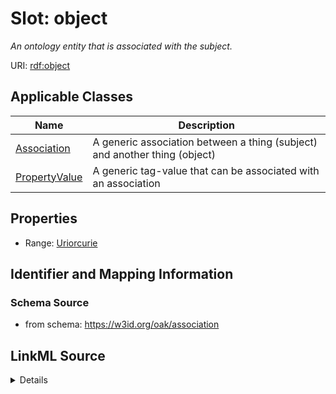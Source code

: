 # Slot: object
_An ontology entity that is associated with the subject._


URI: [rdf:object](rdf:object)



<!-- no inheritance hierarchy -->




## Applicable Classes

| Name | Description |
| --- | --- |
[Association](Association.md) | A generic association between a thing (subject) and another thing (object)
[PropertyValue](PropertyValue.md) | A generic tag-value that can be associated with an association






## Properties

* Range: [Uriorcurie](Uriorcurie.md)







## Identifier and Mapping Information







### Schema Source


* from schema: https://w3id.org/oak/association




## LinkML Source

<details>
```yaml
name: object
description: An ontology entity that is associated with the subject.
from_schema: https://w3id.org/oak/association
exact_mappings:
- oa:hasTarget
rank: 1000
slot_uri: rdf:object
alias: object
domain_of:
- Association
- PropertyValue
range: uriorcurie

```
</details>